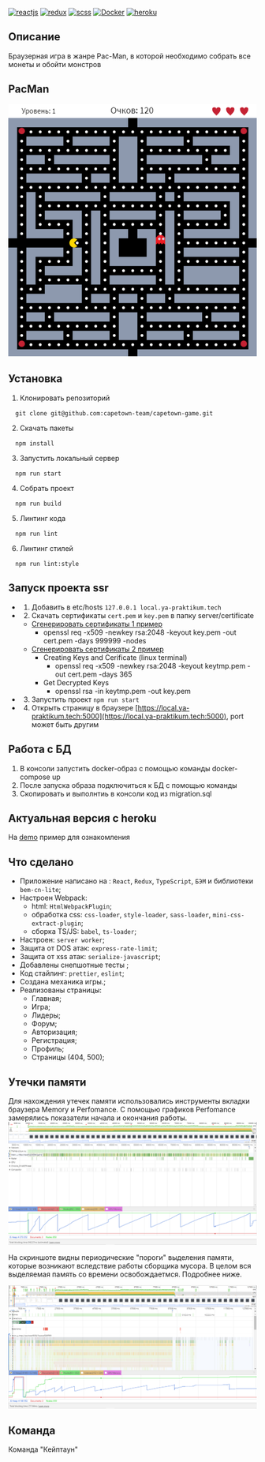 [![reactjs](https://img.shields.io/badge/reactjs-%23239120.svg?&style=for-the-badge&logo=css3&logoColor=white)](https://reactjs.org)
[![redux](https://img.shields.io/badge/redux-%23239120.svg?&style=for-the-badge&logo=css3&logoColor=white)](https://redux.js.org/)
[![scss](https://img.shields.io/badge/scss-%23239120.svg?&style=for-the-badge&logo=css3&logoColor=white)](https://sass-scss.ru/)
[![Docker](https://img.shields.io/badge/Docker-%23239120.svg?&style=for-the-badge&logo=css3&logoColor=white)](https://www.docker.com)
[![heroku](https://img.shields.io/badge/heroku-%23239120.svg?&style=for-the-badge&logo=css3&logoColor=white)](https://help.heroku.com)
## Описание
Браузерная игра в жанре Pac-Man, в которой необходимо собрать все монеты и обойти монстров
## PacMan
![Main](/ui/packman.png)
## Установка
1. Клонировать репозиторий
```
  git clone git@github.com:capetown-team/capetown-game.git
```
2. Скачать пакеты
```
  npm install
```
3. Запустить локальный сервер
```
  npm run start
```
4. Собрать проект
```
  npm run build
```
5. Линтинг кода
```
  npm run lint
```
6. Линтинг стилей
```
  npm run lint:style
```
## Запуск проекта ssr
- 1. Добавить в etc/hosts `127.0.0.1 local.ya-praktikum.tech`
- 2. Скачать сертификаты `cert.pem` и `key.pem` в папку server/certificate
  - [Сгенерировать сертификаты 1 пример](https://www.npmjs.com/package/openssl-self-signed-certificate) 
    - openssl req -x509 -newkey rsa:2048 -keyout key.pem -out cert.pem -days 999999 -nodes
  - [Сгенерировать сертификаты 2 пример](https://medium.com/@nitinpatel_20236/how-to-create-an-https-server-on-localhost-using-express-366435d61f28) 
     - Creating Keys and Cerificate (linux terminal)
        + openssl req -x509 -newkey rsa:2048 -keyout keytmp.pem -out cert.pem -days 365
     - Get Decrypted Keys
        + openssl rsa -in keytmp.pem -out key.pem
- 3. Запустить проект `npm run start`
- 4. Открыть страницу в браузере [https://local.ya-praktikum.tech:5000](https://local.ya-praktikum.tech:5000), port может быть другим

## Работа с БД
1. В консоли запустить docker-образ с помощью команды docker-compose up
2. После запуска образа подключиться к БД с помощью команды   
3. Скопировать и выполнтиь в консоли код из migration.sql

## Актуальная версия с heroku
На [demo](https://warm-anchorage-94393.herokuapp.com) пример для ознакомления
## Что сделано
- Приложение написано на : `React`, `Redux`, `TypeScript`, `БЭМ` и библиотеки `bem-cn-lite`;
- Настроен Webpack:
  - html: `HtmlWebpackPlugin`;
  - обработка css: `css-loader`, `style-loader`, `sass-loader`, `mini-css-extract-plugin`;
  - сборка TS/JS: `babel`, `ts-loader`;
- Настроен: `server worker`;
- Защита от DOS атак: `express-rate-limit`;
- Защита от xss атак: `serialize-javascript`;
- Добавлены снепшотные тесты ;
- Код стайлинг: `prettier`, `eslint`;
- Создана механика игры.;
- Реализованы страницы:
  - Главная;
  - Игра;
  - Лидеры;
  - Форум;
  - Авторизация;
  - Регистрация;
  - Профиль;
  - Страницы (404, 500);
## Утечки памяти
Для нахождения утечек памяти использовались инструменты вкладки браузера Memory и Perfomance.
С помощью графиков Perfomance замерялись показатели начала и окончания работы. 
![Memory timeline](/ui/perfomancegame.png)

На скриншоте видны периодические "пороги" выделения памяти, которые возникают вследствие работы сборщика мусора.
В целом вся выделяемая память со времени освобождаетмся. Подробнее ниже.

![Memory timeline](/ui/perfomance.png)
## **Команда**
Команда "Кейптаун"
